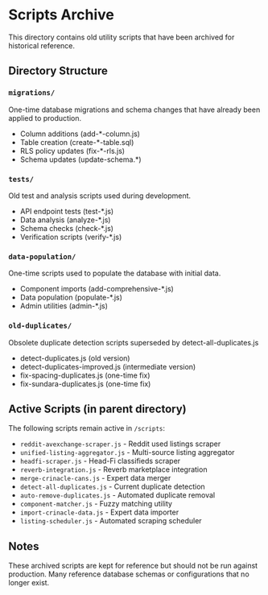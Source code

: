 # Scripts Archive

This directory contains old utility scripts that have been archived for historical reference.

## Directory Structure

### `migrations/`
One-time database migrations and schema changes that have already been applied to production.
- Column additions (add-*-column.js)
- Table creation (create-*-table.sql)
- RLS policy updates (fix-*-rls.js)
- Schema updates (update-schema.*)

### `tests/`
Old test and analysis scripts used during development.
- API endpoint tests (test-*.js)
- Data analysis (analyze-*.js)
- Schema checks (check-*.js)
- Verification scripts (verify-*.js)

### `data-population/`
One-time scripts used to populate the database with initial data.
- Component imports (add-comprehensive-*.js)
- Data population (populate-*.js)
- Admin utilities (admin-*.js)

### `old-duplicates/`
Obsolete duplicate detection scripts superseded by detect-all-duplicates.js
- detect-duplicates.js (old version)
- detect-duplicates-improved.js (intermediate version)
- fix-spacing-duplicates.js (one-time fix)
- fix-sundara-duplicates.js (one-time fix)

## Active Scripts (in parent directory)

The following scripts remain active in `/scripts`:
- `reddit-avexchange-scraper.js` - Reddit used listings scraper
- `unified-listing-aggregator.js` - Multi-source listing aggregator
- `headfi-scraper.js` - Head-Fi classifieds scraper
- `reverb-integration.js` - Reverb marketplace integration
- `merge-crinacle-cans.js` - Expert data merger
- `detect-all-duplicates.js` - Current duplicate detection
- `auto-remove-duplicates.js` - Automated duplicate removal
- `component-matcher.js` - Fuzzy matching utility
- `import-crinacle-data.js` - Expert data importer
- `listing-scheduler.js` - Automated scraping scheduler

## Notes

These archived scripts are kept for reference but should not be run against production.
Many reference database schemas or configurations that no longer exist.
